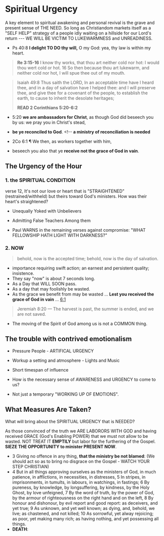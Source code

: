 # Spiritual Urgency

A key element to spiritual awakening and personal revival is the grave and present sense of THE NEED. So long as Christiandom markets itself as a "SELF HELP" strategy of a people idly waiting on a hillside for our Lord's return --- WE WILL BE VICTIM TO LUKEWARMNESS and UNREADINESS.

-  Ps 40:8 **I delight TO DO thy will,** O my God: yea, thy law is within my heart. 

>  **Re 3:15-16** I know thy works, that thou art neither cold nor hot: I would thou wert cold or hot. 16 So then because thou art lukewarm, and neither cold nor hot, I will spue thee out of my mouth.

> Isaiah 49:8 Thus saith the LORD, In an acceptable time have I heard thee, and in a day of salvation have I helped thee: and I will preserve thee, and give thee for a covenant of the people, to establish the earth, to cause to inherit the desolate heritages;
>
> **READ 2 Corinthians 5:20-6:2**

- 5:20 **we are ambassadors for Christ**, as though God did beseech you by us: we pray you in Christ's stead, 
- **be ye reconciled to God**. <!-- **a ministry of reconciliation is needed**

- 2Co 6:1 ¶ We then, as workers together with him,
-  beseech you also that ye **receive not the grace of God in vain**. 

## The Urgency of the Hour

### 1. the SPIRITUAL CONDITION

verse 12, It's not our love or heart that is "STRAIGHTENED" (restrained/withheld) but theirs toward God's ministers. How was their heart's straightened?

- Unequally Yoked with Unbelievers

- Admitting False Teachers Among them

- Paul WARNS in the remaining verses against compromise: "WHAT FELLOWSHIP HATH LIGHT WITH DARKNESS?"

### 2. NOW

> behold, now is the accepted time; behold, now is the day of salvation.

- importance requiring swift action; an earnest and persistent quality; insistence.
- They say "now" is about 7 seconds long.
- As a Day that WILL SOON pass.
- As a day that may foolishly be wasted.
- As the grace we benefit from may be wasted ... **Lest you received the grace of God in vain** ... <u>6:1</u>

> Jeremiah 8:20 &mdash; The harvest is past, the summer is ended, and we are not saved.

- The moving of the Spirit of God among us is not a COMMON thing.

## The trouble with contrived emotionalism

- Pressure People - ARTIFICAL URGENCY
- Workup a setting and atmosphere - Lights and Music
- Short timespan of influence

- How is the necessary sense of AWARENESS and URGENCY to come to us?
- Not just a temporary "WORKING UP OF EMOTIONS".

##  What Measures Are Taken?

What will bring about the SPIRITUAL URGENCY that is  NEEDED?

As those convinced of the truth we ARE LABORORS WITH GOD and having received GRACE (God's Enabling POWER) that we must not allow to be wasted. NOT TREAT IT **EMPTILY** but labor for the furthering of the Gospel. **SIEZE THE OPPORTUNITY to minister PRESENT NOW**.

- 3 Giving no offence in any thing, **that the ministry be not blamed**: (We should act so as to bring no disgrace on the Gospel - WATCH YOUR STEP CHRISTIAN)
- 4 But in all things approving ourselves as the ministers of God, in much patience, in afflictions, in necessities, in distresses, 5 In stripes, in imprisonments, in tumults, in labours, in watchings, in fastings; 6 By pureness, by knowledge, by longsuffering, by kindness, by the Holy Ghost, by love unfeigned, 7 By the word of truth, by the power of God, by the armour of righteousness on the right hand and on the left, 8 By honour and dishonour, by evil report and good report: as deceivers, and yet true; 9 As unknown, and yet well known; as dying, and, behold, we live; as chastened, and not killed; 10 As sorrowful, yet alway rejoicing; as poor, yet making many rich; as having nothing, and yet possessing all things.
- **DEATH**: 